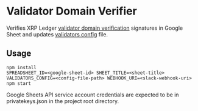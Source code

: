 # Validator Domain Verifier

Verifies XRP Ledger [validator domain verification](https://developers.ripple.com/run-rippled-as-a-validator.html#domain-verification) signatures in Google Sheet and updates [validators config](https://github.com/ripple/rippled-historical-database/blob/master/config/validators.config.json.example) file.

## Usage

````
npm install
SPREADSHEET_ID=<google-sheet-id> SHEET_TITLE=<sheet-title> VALIDATORS_CONFIG=<config-file-path> WEBHOOK_URI=<slack-webhook-uri> npm start
````

Google Sheets API service account credentials are expected to be in privatekeys.json in the project root directory.

